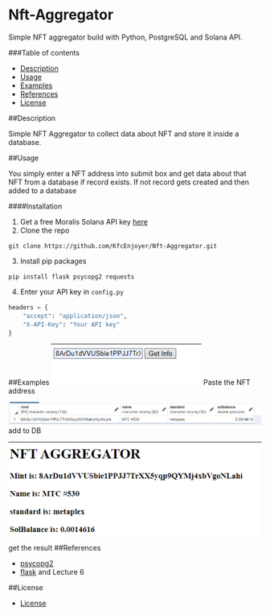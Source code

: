 # Nft-Aggregator
Simple NFT aggregator build with Python, PostgreSQL and Solana API.

###Table of contents

- [Description](#Description)
- [Usage](#Usage)
- [Examples](#Examples)
- [References](#References)
- [License](#License)

##Description

Simple NFT Aggregator to collect data about NFT 
and store it inside a database.

##Usage

You simply enter a NFT address into submit box and get data about that
NFT from a database if record exists. If not record gets created and then added
to a database

####Installation

1. Get a free Moralis Solana API key [here](https://moralis.io/?utm_source=gads&utm_campaign=17592653460&utm_medium=143799510688&network=g&device=c&gclid=CjwKCAjwzNOaBhAcEiwAD7Tb6OuqOkFkRey8hzsv3Ahz_WVNreZKFDurSUVYoJGjAq_jsZIIMwhDSxoCS3AQAvD_BwE)
2. Clone the repo 
``` ter
git clone https://github.com/KfcEnjoyer/Nft-Aggregator.git
 ```
3. Install pip packages 
```
pip install flask psycopg2 requests
```
4. Enter your API key in `config.py`
```python
headers = {
    "accept": "application/json",
    "X-API-Key": "Your API key"
}
```

##Examples
![image1](https://github.com/KfcEnjoyer/Nft-Aggregator/blob/main/images/submit-box.png)
Paste the NFT address

![image2](https://github.com/KfcEnjoyer/Nft-Aggregator/blob/main/images/database.png)
add to DB

![image3](https://github.com/KfcEnjoyer/Nft-Aggregator/blob/main/images/result.png)
get the result
##References
- [psycopg2](https://pypi.org/project/psycopg2/)
- [flask](https://flask.palletsprojects.com/en/2.2.x/) and Lecture 6 

##License
- [License](https://github.com/KfcEnjoyer/Nft-Aggregator/blob/main/LICENSE)


